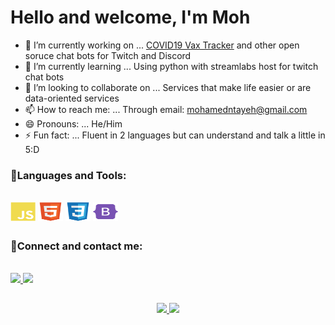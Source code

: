 # Hello and welcome, I'm Moh

- 🔭 I’m currently working on ... [COVID19 Vax Tracker](https://covid.mohamedtayeh.com/) and other open soruce chat bots for Twitch and Discord
- 🌱 I’m currently learning ... Using python with streamlabs host for twitch chat bots
- 👯 I’m looking to collaborate on ... Services that make life easier or are data-oriented services
- 📫 How to reach me: ... Through email: mohamedntayeh@gmail.com
- 😄 Pronouns: ... He/Him
- ⚡ Fun fact: ... Fluent in 2 languages but can understand and talk a little in 5:D

</a></p>
<h3 align="left">🔹Languages and Tools:</h3>
 
<div style="display: inline_block"><br>
   <img align="center" alt="Beta-Js" height="30" width="40" src="https://raw.githubusercontent.com/devicons/devicon/master/icons/javascript/javascript-plain.svg">
   <img align="center" alt="Beta-HTML" height="30" width="40" src="https://raw.githubusercontent.com/devicons/devicon/master/icons/html5/html5-original.svg">
   <img align="center" alt="Beta-CSS" height="30" width="40" src="https://raw.githubusercontent.com/devicons/devicon/master/icons/css3/css3-original.svg">
   <img align="center" alt="Beta-bootstrap" height="30" width="40"                                        src="https://raw.githubusercontent.com/devicons/devicon/d00d0969292a6569d45b06d3f350f463a0107b0d/icons/bootstrap/bootstrap-plain.svg">
</div>

 ##
    
<h3 align="left">🔹Connect and contact me:</h3>

 <div style="display: inline_block"><br>
   <a href = "mailto:robertafontesds@gmail.com"><img src="https://img.shields.io/badge/-Gmail-%23333?style=for-the-badge&logo=gmail&logoColor=white" target="_blank">      </a>
   <a href="https://www.linkedin.com/in/roberta-fontes-3a6256207" target="_blank"><img src="https://img.shields.io/badge/-LinkedIn-%230077B5?style=for-the-badge&logo=linkedin&logoColor=white" target="_blank"></a> 
 </div>  
 
 ##
 
<div align="center">
  <a href="https://github.com/betafontes">
  <img height="150em" src="https://github-readme-stats.vercel.app/api?username=betafontes&show_icons=true&theme=aura_dark&include_all_commits=true&count_private=true"/>
  <img height="150em" src="https://github-readme-stats.vercel.app/api/top-langs/?username=betafontes&layout=compact&langs_count=7&theme=aura_dark"/>
</div>
